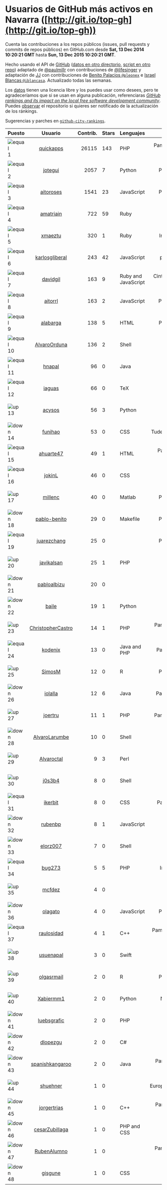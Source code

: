 
# Usuarios de GitHub más activos en Navarra ([http://git.io/top-gh](http://git.io/top-gh))



  Cuenta las contribuciones a los repos públicos (issues, pull requests y commits de repos públicos) en GitHub.com desde  **Sat, 13 Dec 2014 10:20:21 GMT** hasta **Sun, 13 Dec 2015 10:20:21 GMT**.

  Hecho usando el API de [GitHub](http://github.com) ([datos en otro directorio](https://github.com/JJ/top-github-users-data/tree/master/data), [script en otro repo](https://github.com/JJ/github-city-rankings/blob/master/get-city.coffee)) adaptado de [@paulmillr](https://github.com/paulmillr) con contribuciones de [@lifesinger](https://github.com/lifesinger) y adaptación de [JJ](http://jj.github.io) con contribuciones de [Benito Palacios `@pleonex`](http://github.com/pleonex) e [Israel Blancas `@iblancasa`](https://github.com/iblancasa). Actualizado todas las semanas.

  Los [datos](https://github.com/JJ/top-github-users-data/tree/master/data) tienen una licencia libre y los puedes usar como desees, pero te agradeceríamos que si se usan en alguna publicación, referenciaras [*GitHub rankings and its impact on the local free software development community*](https://thewinnower.com/papers/github-rankings-and-its-impact-on-the-local-free-software-development-community). Puedes [observar](https://github.com/JJ/top-github-users-data/subscription) el repositorio si quieres ser notificado de la actualización de los ránkings.

  Sugerencias y parches en [`github-city-rankings`](http://github.com/JJ/github-city-rankings).


| Puesto   |  Usuario  |Contrib.| Stars | Lenguajes   |      Lugar      |  Avatar  |
|----------|:---------:|-------:|-------|-------------|:---------------:|----------|
|![equal](https://raw.githubusercontent.com/JJ/github-city-rankings/master/img/equal.gif) 1 | [quickapps](https://github.com/quickapps) | 26115 | 143 | PHP | Pamplona, Navarra - Spain | <img src='https://avatars3.githubusercontent.com/u/1129842?v=3&s=64' width="64" title='QuickApps'> |
|![equal](https://raw.githubusercontent.com/JJ/github-city-rankings/master/img/equal.gif) 2 | [jotegui](https://github.com/jotegui) | 2057 | 7 | Python | Pamplona, Spain | <img src='https://avatars0.githubusercontent.com/u/642210?v=3&s=64' width="64" title='Javier Otegui'> |
|![equal](https://raw.githubusercontent.com/JJ/github-city-rankings/master/img/equal.gif) 3 | [aitoroses](https://github.com/aitoroses) | 1541 | 23 | JavaScript | Pamplona, Spain | <img src='https://avatars0.githubusercontent.com/u/1699368?v=3&s=64' width="64" title='Aitor Oses'> |
|![equal](https://raw.githubusercontent.com/JJ/github-city-rankings/master/img/equal.gif) 4 | [amatriain](https://github.com/amatriain) | 722 | 59 | Ruby | Pamplona | <img src='https://avatars3.githubusercontent.com/u/1439986?v=3&s=64' width="64" title='Alfredo Amatriain'> |
|![equal](https://raw.githubusercontent.com/JJ/github-city-rankings/master/img/equal.gif) 5 | [xmaeztu](https://github.com/xmaeztu) | 320 | 1 | Ruby | Iruñea, Nafarroa | <img src='https://avatars3.githubusercontent.com/u/703490?v=3&s=64' width="64" title='Xabier Maeztu'> |
|![equal](https://raw.githubusercontent.com/JJ/github-city-rankings/master/img/equal.gif) 6 | [karlosgliberal](https://github.com/karlosgliberal) | 243 | 42 | JavaScript | pamplona/iruña | <img src='https://avatars3.githubusercontent.com/u/200922?v=3&s=64' width="64" title='karlos g liberal'> |
|![equal](https://raw.githubusercontent.com/JJ/github-city-rankings/master/img/equal.gif) 7 | [davidgil](https://github.com/davidgil) | 163 | 9 | Ruby and JavaScript | Cintruenigo, Navarra, Spain | <img src='https://avatars1.githubusercontent.com/u/1498740?v=3&s=64' width="64" title='David Gil'> |
|![equal](https://raw.githubusercontent.com/JJ/github-city-rankings/master/img/equal.gif) 8 | [aitorrl](https://github.com/aitorrl) | 163 | 2 | JavaScript | Pamplona / Iruña | <img src='https://avatars1.githubusercontent.com/u/369424?v=3&s=64' width="64" title='Aitor Resano'> |
|![equal](https://raw.githubusercontent.com/JJ/github-city-rankings/master/img/equal.gif) 9 | [alabarga](https://github.com/alabarga) | 138 | 5 | HTML | Pamplona, Spain | <img src='https://avatars0.githubusercontent.com/u/166339?v=3&s=64' width="64" title='Alberto Labarga'> |
|![equal](https://raw.githubusercontent.com/JJ/github-city-rankings/master/img/equal.gif) 10 | [AlvaroOrduna](https://github.com/AlvaroOrduna) | 136 | 2 | Shell | Pamplona | <img src='https://avatars3.githubusercontent.com/u/4264243?v=3&s=64' width="64" title='Álvaro Orduna León'> |
|![equal](https://raw.githubusercontent.com/JJ/github-city-rankings/master/img/equal.gif) 11 | [hnapal](https://github.com/hnapal) | 96 | 0 | Java | Pamplona | <img src='https://avatars0.githubusercontent.com/u/10106398?v=3&s=64' width="64" title='Hector'> |
|![equal](https://raw.githubusercontent.com/JJ/github-city-rankings/master/img/equal.gif) 12 | [iaguas](https://github.com/iaguas) | 66 | 0 | TeX | Pamplona | <img src='https://avatars3.githubusercontent.com/u/4259550?v=3&s=64' width="64" title='Iñigo Aguas'> |
|![up](https://raw.githubusercontent.com/JJ/github-city-rankings/master/img/up.gif) 13 | [acysos](https://github.com/acysos) | 56 | 3 | Python | Pamplona | <img src='https://avatars0.githubusercontent.com/u/1657112?v=3&s=64' width="64" title='Odoo - OpenERP - Acysos S.L.'> |
|![down](https://raw.githubusercontent.com/JJ/github-city-rankings/master/img/down.gif) 14 | [funihao](https://github.com/funihao) | 53 | 0 | CSS | Tudela (Navarra) Spain | <img src='https://avatars3.githubusercontent.com/u/9009902?v=3&s=64' width="64" title='José Jesús Palacios'> |
|![equal](https://raw.githubusercontent.com/JJ/github-city-rankings/master/img/equal.gif) 15 | [ahuarte47](https://github.com/ahuarte47) | 49 | 1 | HTML | Pamplona/Iruña - Navarra | <img src='https://avatars0.githubusercontent.com/u/5576272?v=3&s=64' width="64" title='Alvaro Huarte'> |
|![equal](https://raw.githubusercontent.com/JJ/github-city-rankings/master/img/equal.gif) 16 | [jokinL](https://github.com/jokinL) | 46 | 0 | CSS | Pamplona | <img src='https://avatars3.githubusercontent.com/u/8535960?v=3&s=64' width="64" title='Jokin L.'> |
|![up](https://raw.githubusercontent.com/JJ/github-city-rankings/master/img/up.gif) 17 | [millenc](https://github.com/millenc) | 40 | 0 | Matlab | Pamplona, Spain | <img src='https://avatars3.githubusercontent.com/u/7861428?v=3&s=64' width="64" title='Mikel Pintor'> |
|![down](https://raw.githubusercontent.com/JJ/github-city-rankings/master/img/down.gif) 18 | [pablo-benito](https://github.com/pablo-benito) | 29 | 0 | Makefile | Pamplona, Spain | <img src='https://avatars3.githubusercontent.com/u/12297597?v=3&s=64' width="64" title='Pablo Benito'> |
|![equal](https://raw.githubusercontent.com/JJ/github-city-rankings/master/img/equal.gif) 19 | [juarezchang](https://github.com/juarezchang) | 25 | 0 |  | Pamplona, Spain | <img src='https://avatars2.githubusercontent.com/u/10869392?v=3&s=64' width="64" title='Andrés Juárez Chang'> |
|![up](https://raw.githubusercontent.com/JJ/github-city-rankings/master/img/up.gif) 20 | [javikalsan](https://github.com/javikalsan) | 25 | 1 | PHP | Nafarroa | <img src='https://avatars2.githubusercontent.com/u/1070397?v=3&s=64' width="64" title='javikalsan'> |
|![down](https://raw.githubusercontent.com/JJ/github-city-rankings/master/img/down.gif) 21 | [pabloalbizu](https://github.com/pabloalbizu) | 20 | 0 |  | Pamplona | <img src='https://avatars3.githubusercontent.com/u/3223601?v=3&s=64' width="64" title='Pablo'> |
|![down](https://raw.githubusercontent.com/JJ/github-city-rankings/master/img/down.gif) 22 | [baile](https://github.com/baile) | 19 | 1 | Python | Pamplona | <img src='https://avatars0.githubusercontent.com/u/4908845?v=3&s=64' width="64" title='Jon Legarrea Oteiza'> |
|![up](https://raw.githubusercontent.com/JJ/github-city-rankings/master/img/up.gif) 23 | [ChristopherCastro](https://github.com/ChristopherCastro) | 14 | 1 | PHP | Pamplona Navarra - Spain | <img src='https://avatars3.githubusercontent.com/u/749463?v=3&s=64' width="64" title='Christopher Castro'> |
|![equal](https://raw.githubusercontent.com/JJ/github-city-rankings/master/img/equal.gif) 24 | [kodenix](https://github.com/kodenix) | 13 | 0 | Java and PHP | Pamplona/Navarra | <img src='https://avatars3.githubusercontent.com/u/9369074?v=3&s=64' width="64" title='Alberto Morales'> |
|![up](https://raw.githubusercontent.com/JJ/github-city-rankings/master/img/up.gif) 25 | [SimosM](https://github.com/SimosM) | 12 | 0 | R | Pamplona, Spain | <img src='https://avatars1.githubusercontent.com/u/10856515?v=3&s=64' width="64" title='Simos M.'> |
|![down](https://raw.githubusercontent.com/JJ/github-city-rankings/master/img/down.gif) 26 | [iolalla](https://github.com/iolalla) | 12 | 6 | Java | Pamplona, Navarra | <img src='https://avatars1.githubusercontent.com/u/308066?v=3&s=64' width="64" title='Israel Olalla'> |
|![up](https://raw.githubusercontent.com/JJ/github-city-rankings/master/img/up.gif) 27 | [joertru](https://github.com/joertru) | 11 | 1 | PHP | Pamplona, Colombia | <img src='https://avatars0.githubusercontent.com/u/1019825?v=3&s=64' width="64" title='Jorge Erickson Trujillo'> |
|![down](https://raw.githubusercontent.com/JJ/github-city-rankings/master/img/down.gif) 28 | [AlvaroLarumbe](https://github.com/AlvaroLarumbe) | 10 | 0 | Shell | Pamplona | <img src='https://avatars2.githubusercontent.com/u/4255881?v=3&s=64' width="64" title='Álvaro Larumbe'> |
|![up](https://raw.githubusercontent.com/JJ/github-city-rankings/master/img/up.gif) 29 | [Alvaroctal](https://github.com/Alvaroctal) | 9 | 3 | Perl | Pamplona | <img src='https://avatars3.githubusercontent.com/u/4562922?v=3&s=64' width="64" title='Alvaro Octal'> |
|![up](https://raw.githubusercontent.com/JJ/github-city-rankings/master/img/up.gif) 30 | [j0s3b4](https://github.com/j0s3b4) | 8 | 0 | Shell | iruña | <img src='https://avatars3.githubusercontent.com/u/3213016?v=3&s=64' width="64" title='j0s3b4'> |
|![equal](https://raw.githubusercontent.com/JJ/github-city-rankings/master/img/equal.gif) 31 | [ikerbit](https://github.com/ikerbit) | 8 | 0 | CSS | Pamplona / Iruñea | <img src='https://avatars1.githubusercontent.com/u/10534784?v=3&s=64' width="64" title='Iker Zazpe'> |
|![down](https://raw.githubusercontent.com/JJ/github-city-rankings/master/img/down.gif) 32 | [rubenbp](https://github.com/rubenbp) | 8 | 1 | JavaScript | Pamplona | <img src='https://avatars3.githubusercontent.com/u/570775?v=3&s=64' width="64" title='Rubén Bernárdez'> |
|![down](https://raw.githubusercontent.com/JJ/github-city-rankings/master/img/down.gif) 33 | [elorz007](https://github.com/elorz007) | 7 | 0 | Shell | Pamplona | <img src='https://avatars0.githubusercontent.com/u/3601038?v=3&s=64' width="64" title='Mikel Elorz'> |
|![equal](https://raw.githubusercontent.com/JJ/github-city-rankings/master/img/equal.gif) 34 | [bug273](https://github.com/bug273) | 5 | 5 | PHP | Iruñea Nafarroa | <img src='https://avatars3.githubusercontent.com/u/370630?v=3&s=64' width="64" title='Bug273'> |
|![up](https://raw.githubusercontent.com/JJ/github-city-rankings/master/img/up.gif) 35 | [mcfdez](https://github.com/mcfdez) | 4 | 0 |  | Pamplona | <img src='https://avatars2.githubusercontent.com/u/8833955?v=3&s=64' width="64" title='Marc Fernandez'> |
|![down](https://raw.githubusercontent.com/JJ/github-city-rankings/master/img/down.gif) 36 | [olagato](https://github.com/olagato) | 4 | 0 | JavaScript | Pamplona, Spain | <img src='https://avatars3.githubusercontent.com/u/149179?v=3&s=64' width="64" title='Jesús Erro'> |
|![equal](https://raw.githubusercontent.com/JJ/github-city-rankings/master/img/equal.gif) 37 | [raulosidad](https://github.com/raulosidad) | 4 | 1 | C++ | Pamplona - Navarra - Spain | <img src='https://avatars2.githubusercontent.com/u/5192894?v=3&s=64' width="64" title='Raúl Argüelles'> |
|![up](https://raw.githubusercontent.com/JJ/github-city-rankings/master/img/up.gif) 38 | [usuenapal](https://github.com/usuenapal) | 3 | 0 | Swift | Pamplona | <img src='https://avatars0.githubusercontent.com/u/15411594?v=3&s=64' width="64" title='Usue'> |
|![up](https://raw.githubusercontent.com/JJ/github-city-rankings/master/img/up.gif) 39 | [olgasrmail](https://github.com/olgasrmail) | 2 | 0 | R | Pamplona, Spain | <img src='https://avatars2.githubusercontent.com/u/12249295?v=3&s=64' width="64" title='Olga'> |
|![up](https://raw.githubusercontent.com/JJ/github-city-rankings/master/img/up.gif) 40 | [Xabiermm1](https://github.com/Xabiermm1) | 2 | 0 | Python | Navarra(Spain) | <img src='https://avatars1.githubusercontent.com/u/9248410?v=3&s=64' width="64" title='Xabier Martinez de Morentin'> |
|![down](https://raw.githubusercontent.com/JJ/github-city-rankings/master/img/down.gif) 41 | [luebsgrafic](https://github.com/luebsgrafic) | 2 | 0 | PHP | Pamplona | <img src='https://avatars0.githubusercontent.com/u/1290422?v=3&s=64' width="64" title='Luebsgrafic'> |
|![down](https://raw.githubusercontent.com/JJ/github-city-rankings/master/img/down.gif) 42 | [dlopezgu](https://github.com/dlopezgu) | 2 | 0 | C# | Pamplona | <img src='https://avatars2.githubusercontent.com/u/2158263?v=3&s=64' width="64" title='David'> |
|![down](https://raw.githubusercontent.com/JJ/github-city-rankings/master/img/down.gif) 43 | [spanishkangaroo](https://github.com/spanishkangaroo) | 2 | 0 | Java | Pamplona, Navarra, Spain | <img src='https://avatars1.githubusercontent.com/u/146285?v=3&s=64' width="64" title='xabivaz'> |
|![up](https://raw.githubusercontent.com/JJ/github-city-rankings/master/img/up.gif) 44 | [shuehner](https://github.com/shuehner) | 1 | 0 |  | Europe/Spain/Pamplona | <img src='https://avatars3.githubusercontent.com/u/7860948?v=3&s=64' width="64" title='Stefan Hühner'> |
|![down](https://raw.githubusercontent.com/JJ/github-city-rankings/master/img/down.gif) 45 | [jorgertrias](https://github.com/jorgertrias) | 1 | 0 | C++ | Pamplona, Navarra, Spain | <img src='https://avatars1.githubusercontent.com/u/4290759?v=3&s=64' width="64" title='Jorge Rodriguez Trias'> |
|![down](https://raw.githubusercontent.com/JJ/github-city-rankings/master/img/down.gif) 46 | [cesarZubillaga](https://github.com/cesarZubillaga) | 1 | 0 | PHP and CSS | Pamplona | <img src='https://avatars2.githubusercontent.com/u/4540547?v=3&s=64' width="64" title='cesar'> |
|![down](https://raw.githubusercontent.com/JJ/github-city-rankings/master/img/down.gif) 47 | [RubenAlumno](https://github.com/RubenAlumno) | 1 | 0 |  | Pamplona, Navarra , Spain | <img src='https://avatars3.githubusercontent.com/u/14273881?v=3&s=64' width="64" title='Rubén Castañeda Matute'> |
|![down](https://raw.githubusercontent.com/JJ/github-city-rankings/master/img/down.gif) 48 | [gisgune](https://github.com/gisgune) | 1 | 0 | CSS | Nafarroa | <img src='https://avatars1.githubusercontent.com/u/11590188?v=3&s=64' width="64" title=''> |

